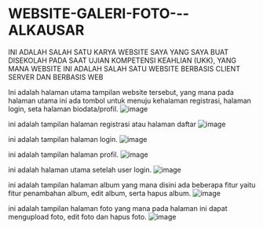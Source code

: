 # WEBSITE-GALERI-FOTO---ALKAUSAR
INI ADALAH SALAH SATU KARYA WEBSITE SAYA YANG SAYA BUAT DISEKOLAH PADA SAAT UJIAN KOMPETENSI KEAHLIAN (UKK), 
YANG MANA WEBSITE INI ADALAH SALAH SATU WEBSITE BERBASIS CLIENT SERVER DAN BERBASIS WEB

Ini adalah halaman utama tampilan website tersebut, yang mana pada halaman utama ini ada tombol untuk menuju kehalaman registrasi, halaman login, seta halaman biodata/profil.
![image](https://github.com/SUPERBAKSO/WEBSITE-GALERI-FOTO---ALKAUSAR/assets/157565774/de17b9af-bb6a-41f5-8a73-f948f3126502)

ini adalah tampilan halaman registrasi atau halaman daftar
![image](https://github.com/SUPERBAKSO/WEBSITE-GALERI-FOTO---ALKAUSAR/assets/157565774/c09f5469-3034-4a95-8776-5be0a326613f)

ini adalah tampilan halaman login.
![image](https://github.com/SUPERBAKSO/WEBSITE-GALERI-FOTO---ALKAUSAR/assets/157565774/dc50c0f7-927d-4bd8-91da-0408747ee98d)

ini adalah tampilan halaman profil.
![image](https://github.com/SUPERBAKSO/WEBSITE-GALERI-FOTO---ALKAUSAR/assets/157565774/d92daf3b-3ad9-4711-ba12-7acbd43e4226)

ini adalah halaman utama setelah user login.
![image](https://github.com/SUPERBAKSO/WEBSITE-GALERI-FOTO---ALKAUSAR/assets/157565774/78ef6539-c15d-49bc-9e78-5b4961b3987f)

ini adalah tampilan halaman album yang mana disini ada beberapa fitur yaitu fitur penambahan album, edit album, serta hapus album.
![image](https://github.com/SUPERBAKSO/WEBSITE-GALERI-FOTO---ALKAUSAR/assets/157565774/7a5beb7b-f08f-4921-ba23-26953cf0fe07)

ini adalah tampilan halaman foto yang mana pada halaman ini dapat mengupload foto, edit foto dan hapus foto.
![image](https://github.com/SUPERBAKSO/WEBSITE-GALERI-FOTO---ALKAUSAR/assets/157565774/00f8236d-b160-43c6-bae3-e9861feab124)










